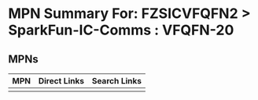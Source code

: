 



# MPN Summary For: FZSICVFQFN2 > SparkFun-IC-Comms : VFQFN-20

## MPNs
  

|MPN|Direct Links|Search Links|
| :--- | :--- | :--- |
||||
